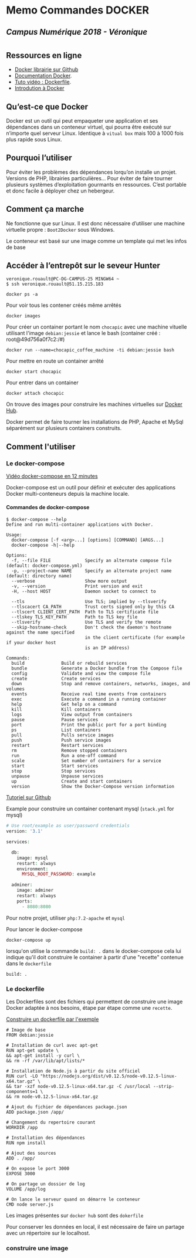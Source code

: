 # Memo Commandes DOCKER
## *Campus Numérique 2018 - Véronique*
#
## Ressources en ligne
* [Docker librairie sur Github](https://github.com/docker-library)
* [Documentation Docker](https://docs.docker.com/).
* [Tuto vidéo : Dockerfile](https://www.grafikart.fr/tutoriels/docker/dockerfile-636).
* [Introdution à Docker](http://putaindecode.io/fr/articles/docker/)
## Qu’est-ce que Docker
Docker est un outil qui peut empaqueter une application et ses dépendances dans un conteneur virtuel, qui pourra être exécuté sur n’importe quel serveur Linux.
Identique à ```vitual box``` mais 100 à 1000 fois plus rapide sous Linux.
## Pourquoi l’utiliser 
Pour éviter les problèmes des dépendances lorqu’on installe un projet. Versions de PHP, librairies particulières... 
Pour éviter de faire tourner plusieurs systèmes d’exploitation gourmants en ressources. 
C’est portable et donc facile à déployer chez un hebergeur.
## Comment ça marche
Ne fonctionne que sur Linux.
Il est donc nécessaire d’utiliser une machine virtuelle propre : `Boot2Docker` sous Windows.

Le conteneur est basé sur une image comme un template qui met les infos de base
## Accéder à l’entrepôt sur le seveur Hunter
```
veronique.rouault@PC-DG-CAMPUS-25 MINGW64 ~
$ ssh veronique.rouault@51.15.215.183
```
```
docker ps -a
```
Pour voir tous les contener créés même arrêtés
```
docker images
```
Pour créer un container portant le nom `chocapic` avec une machine vituelle utilisant l'image ```debian:jessie``` et lance le bash
(container créé : root@49d756a0f7c2:/#)
```
docker run --name=chocapic_coffee_machine -ti debian:jessie bash
```
Pour mettre en route un container arrêté
```
docker start chocapic
```
Pour entrer dans un container
```
docker attach chocapic
```
On trouve des images pour construire les machines virtuelles sur [Docker Hub](https://hub.docker.com/).

Docker permet de faire tourner les installations de PHP, Apache et MySql séparément sur plusieurs containers construits.
## Comment l'utiliser
### Le docker-compose
[Vidéo docker-compose en 12 minutes](https://www.youtube.com/watch?v=Qw9zlE3t8Ko)

Docker-compose est un outil pour définir et exécuter des applications Docker multi-conteneurs depuis la machine locale.

#### Commandes de docker-compose
```
$ docker-compose --help
Define and run multi-container applications with Docker.

Usage:
  docker-compose [-f <arg>...] [options] [COMMAND] [ARGS...]
  docker-compose -h|--help

Options:
  -f, --file FILE             Specify an alternate compose file (default: docker-compose.yml)
  -p, --project-name NAME     Specify an alternate project name (default: directory name)
  --verbose                   Show more output
  -v, --version               Print version and exit
  -H, --host HOST             Daemon socket to connect to

  --tls                       Use TLS; implied by --tlsverify
  --tlscacert CA_PATH         Trust certs signed only by this CA
  --tlscert CLIENT_CERT_PATH  Path to TLS certificate file
  --tlskey TLS_KEY_PATH       Path to TLS key file
  --tlsverify                 Use TLS and verify the remote
  --skip-hostname-check       Don't check the daemon's hostname against the name specified
                              in the client certificate (for example if your docker host
                              is an IP address)

Commands:
  build              Build or rebuild services
  bundle             Generate a Docker bundle from the Compose file
  config             Validate and view the compose file
  create             Create services
  down               Stop and remove containers, networks, images, and volumes
  events             Receive real time events from containers
  exec               Execute a command in a running container
  help               Get help on a command
  kill               Kill containers
  logs               View output from containers
  pause              Pause services
  port               Print the public port for a port binding
  ps                 List containers
  pull               Pulls service images
  push               Push service images
  restart            Restart services
  rm                 Remove stopped containers
  run                Run a one-off command
  scale              Set number of containers for a service
  start              Start services
  stop               Stop services
  unpause            Unpause services
  up                 Create and start containers
  version            Show the Docker-Compose version information
```
 [Tutoriel sur Github](https://github.com/xataz/Tutoriels/blob/master/Utilisation%20de%20Docker/12.%20Docker%20compose.md)

Example pour construire un container contenant mysql
(```stack.yml``` for mysql)
```php
# Use root/example as user/password credentials
version: '3.1'

services:

  db:
    image: mysql
    restart: always
    environment:
      MYSQL_ROOT_PASSWORD: example

  adminer:
    image: adminer
    restart: always
    ports:
      - 8080:8080
```
Pour notre projet, utiliser ```php:7.2-apache``` et ```mysql```

Pour lancer le docker-compose
```
docker-compose up
```
lorsqu'on utilise la commande ```build: .``` dans le docker-compose cela lui indique qu'il doit construire le container à partir d'une "recette" contenue dans le ```dockerfile```
```
build: .
```
### Le dockerfile
Les Dockerfiles sont des fichiers qui permettent de construire une image Docker adaptée à nos besoins, étape par étape comme une `recette`.

[Construire un dockerfile par l'exemple](http://putaindecode.io/fr/articles/docker/dockerfile/)

```
# Image de base
FROM debian:jessie

# Installation de curl avec apt-get
RUN apt-get update \
&& apt-get install -y curl \
&& rm -rf /var/lib/apt/lists/*

# Installation de Node.js à partir du site officiel
RUN curl -LO "https://nodejs.org/dist/v0.12.5/node-v0.12.5-linux-x64.tar.gz" \
&& tar -xzf node-v0.12.5-linux-x64.tar.gz -C /usr/local --strip-components=1 \
&& rm node-v0.12.5-linux-x64.tar.gz

# Ajout du fichier de dépendances package.json
ADD package.json /app/

# Changement du repertoire courant
WORKDIR /app

# Installation des dépendances
RUN npm install

# Ajout des sources
ADD . /app/

# On expose le port 3000
EXPOSE 3000

# On partage un dossier de log
VOLUME /app/log

# On lance le serveur quand on démarre le conteneur
CMD node server.js
```
Les images présentes sur ```docker hub``` sont des ```dokerfile```

Pour conserver les données en local, il est nécessaire de faire un partage avec un répertoire sur le localhost.
### construire une image

